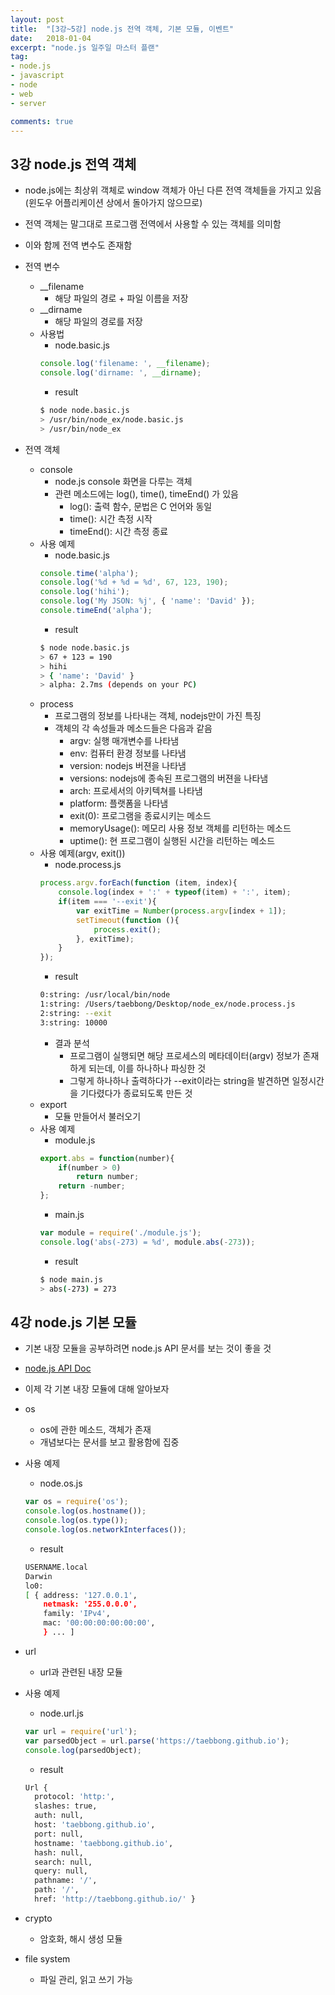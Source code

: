 ```yaml
---
layout: post
title:  "[3강~5강] node.js 전역 객체, 기본 모듈, 이벤트"
date:   2018-01-04
excerpt: "node.js 일주일 마스터 플랜"
tag:
- node.js
- javascript
- node
- web
- server

comments: true
---
```



## 3강 node.js 전역 객체
* node.js에는 최상위 객체로 window 객체가 아닌 다른 전역 객체들을 가지고 있음(윈도우 어플리케이션 상에서 돌아가지 않으므로)
* 전역 객체는 말그대로 프로그램 전역에서 사용할 수 있는 객체를 의미함
* 이와 함께 전역 변수도 존재함

* 전역 변수
    * __filename
        * 해당 파일의 경로 + 파일 이름을 저장
    * __dirname
        * 해당 파일의 경로를 저장
    * 사용법
        * node.basic.js
        ```js
        console.log('filename: ', __filename);
        console.log('dirname: ', __dirname);
        ```
        * result
        ```bash
        $ node node.basic.js
        > /usr/bin/node_ex/node.basic.js
        > /usr/bin/node_ex
        ``` 
* 전역 객체
    * console
        * node.js console 화면을 다루는 객체
        * 관련 메소드에는 log(), time(), timeEnd() 가 있음
            * log(): 출력 함수, 문법은 C 언어와 동일
            * time(): 시간 측정 시작
            * timeEnd(): 시간 측정 종료
    * 사용 예제
        * node.basic.js
        ```js
        console.time('alpha');
        console.log('%d + %d = %d', 67, 123, 190);
        console.log('hihi');
        console.log('My JSON: %j', { 'name': 'David' });
        console.timeEnd('alpha');
        ```
        * result
        ```bash
        $ node node.basic.js
        > 67 + 123 = 190
        > hihi
        > { 'name': 'David' }
        > alpha: 2.7ms (depends on your PC)
        ```
    * process
        * 프로그램의 정보를 나타내는 객체, nodejs만이 가진 특징
        * 객체의 각 속성들과 메소드들은 다음과 같음
            * argv: 실행 매개변수를 나타냄
            * env: 컴퓨터 환경 정보를 나타냄
            * version: nodejs 버젼을 나타냄
            * versions: nodejs에 종속된 프로그램의 버젼을 나타냄
            * arch: 프로세서의 아키텍쳐를 나타냄
            * platform: 플랫폼을 나타냄
            * exit(0): 프로그램을 종료시키는 메소드
            * memoryUsage(): 메모리 사용 정보 객체를 리턴하는 메소드
            * uptime(): 현 프로그램이 실행된 시간을 리턴하는 메소드
    * 사용 예제(argv, exit())
        * node.process.js
        ```js
        process.argv.forEach(function (item, index){
            console.log(index + ':' + typeof(item) + ':', item);
            if(item === '--exit'){
                var exitTime = Number(process.argv[index + 1]);
                setTimeout(function (){
                    process.exit();
                }, exitTime);
            }
        });
        ```
        * result
        ```bash
        0:string: /usr/local/bin/node
        1:string: /Users/taebbong/Desktop/node_ex/node.process.js
        2:string: --exit
        3:string: 10000
        ```
        * 결과 분석
            * 프로그램이 실행되면 해당 프로세스의 메타데이터(argv) 정보가 존재하게 되는데, 이를 하나하나 파싱한 것
            * 그렇게 하나하나 출력하다가 --exit이라는 string을 발견하면 일정시간을 기다렸다가 종료되도록 만든 것
     * export
        * 모듈 만들어서 불러오기
     * 사용 예제
        * module.js
        ```js
        export.abs = function(number){
            if(number > 0)
                return number;
            return -number;
        };
        ```
        * main.js
        ```js
        var module = require('./module.js');
        console.log('abs(-273) = %d', module.abs(-273));
        ```
        * result
        ```bash
        $ node main.js
        > abs(-273) = 273
        ```
        

## 4강 node.js 기본 모듈
* 기본 내장 모듈을 공부하려면 node.js API 문서를 보는 것이 좋을 것
* [node.js API Doc](https://nodejs.org/dist/latest-v4.x/docs/api/)
* 이제 각 기본 내장 모듈에 대해 알아보자

* os
    * os에 관한 메소드, 객체가 존재
    * 개념보다는 문서를 보고 활용함에 집중
* 사용 예제
    * node.os.js
    ```js
    var os = require('os');
    console.log(os.hostname());
    console.log(os.type());
    console.log(os.networkInterfaces());
    ```
    * result
    ```bash
    USERNAME.local
    Darwin
    lo0:
    [ { address: '127.0.0.1',
        netmask: '255.0.0.0',
        family: 'IPv4',
        mac: '00:00:00:00:00:00',
        } ... ]
    ```
* url
    * url과 관련된 내장 모듈
* 사용 예제
    * node.url.js
    ```js
    var url = require('url');
    var parsedObject = url.parse('https://taebbong.github.io');
    console.log(parsedObject);
    ```
    * result
    ```bash
    Url {
      protocol: 'http:',
      slashes: true,
      auth: null,
      host: 'taebbong.github.io',
      port: null,
      hostname: 'taebbong.github.io',
      hash: null,
      search: null,
      query: null,
      pathname: '/',
      path: '/',
      href: 'http://taebbong.github.io/' }
   ```
* crypto
    * 암호화, 해시 생성 모듈
* file system
    * 파일 관리, 읽고 쓰기 가능

